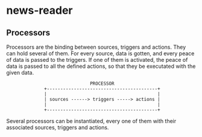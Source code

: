 news-reader
===========


Processors
----------

Processors are the binding between sources, triggers and actions. They can hold 
several of them. For every source, data is gotten, and every peace of data is
passed to the triggers. If one of them is activated, the peace of data is passed
to all the defined actions, so that they be executated with the given data.

                                   PROCESSOR
                  +-----------------------------------------+
                  |                                         |
                  | sources ------> triggers -----> actions |
                  |                                         |
                  +-----------------------------------------+

Several processors can be instantiated, every one of them with their associated
sources, triggers and actions.
